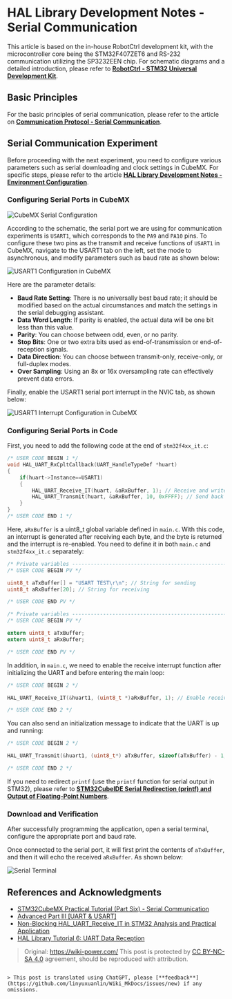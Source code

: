 # HAL Library Development Notes - Serial Communication

This article is based on the in-house RobotCtrl development kit, with the microcontroller core being the STM32F407ZET6 and RS-232 communication utilizing the SP3232EEN chip. For schematic diagrams and a detailed introduction, please refer to [**RobotCtrl - STM32 Universal Development Kit**](https://wiki-power.com/RobotCtrl-STM32%E9%80%9A%E7%94%A8%E5%BC%80%E5%8F%91%E5%A5%97%E4%BB%B6).

## Basic Principles

For the basic principles of serial communication, please refer to the article on [**Communication Protocol - Serial Communication**](https://wiki-power.com/%E9%80%9A%E4%BF%A1%E5%8D%8F%E8%AE%AE-%E4%B8%B2%E5%8F%A3%E9%80%9A%E4%BF%A1).

## Serial Communication Experiment

Before proceeding with the next experiment, you need to configure various parameters such as serial downloading and clock settings in CubeMX. For specific steps, please refer to the article [**HAL Library Development Notes - Environment Configuration**](https://wiki-power.com/HAL%E5%BA%93%E5%BC%80%E5%8F%91%E7%AC%94%E8%AE%B0-%E7%8E%AF%E5%A2%83%E9%85%8D%E7%BD%AE).

### Configuring Serial Ports in CubeMX

![CubeMX Serial Configuration](https://media.wiki-power.com/img/20210207100329.png)

According to the schematic, the serial port we are using for communication experiments is `USART1`, which corresponds to the `PA9` and `PA10` pins. To configure these two pins as the transmit and receive functions of `USART1` in CubeMX, navigate to the USART1 tab on the left, set the mode to asynchronous, and modify parameters such as baud rate as shown below:

![USART1 Configuration in CubeMX](https://media.wiki-power.com/img/20210207100941.png)

Here are the parameter details:

- **Baud Rate Setting**: There is no universally best baud rate; it should be modified based on the actual circumstances and match the settings in the serial debugging assistant.
- **Data Word Length**: If parity is enabled, the actual data will be one bit less than this value.
- **Parity**: You can choose between odd, even, or no parity.
- **Stop Bits**: One or two extra bits used as end-of-transmission or end-of-reception signals.
- **Data Direction**: You can choose between transmit-only, receive-only, or full-duplex modes.
- **Over Sampling**: Using an 8x or 16x oversampling rate can effectively prevent data errors.

Finally, enable the USART1 serial port interrupt in the NVIC tab, as shown below:

![USART1 Interrupt Configuration in CubeMX](https://media.wiki-power.com/img/20210207104641.png)

### Configuring Serial Ports in Code

First, you need to add the following code at the end of `stm32f4xx_it.c`:

```c
/* USER CODE BEGIN 1 */
void HAL_UART_RxCpltCallback(UART_HandleTypeDef *huart)
{
    if(huart->Instance==USART1)
    {
        HAL_UART_Receive_IT(huart, &aRxBuffer, 1); // Receive and write to aRxBuffer
        HAL_UART_Transmit(huart, &aRxBuffer, 10, 0xFFFF); // Send back the received aRxBuffer
    }
}
/* USER CODE END 1 */
```

Here, `aRxBuffer` is a uint8_t global variable defined in `main.c`. With this code, an interrupt is generated after receiving each byte, and the byte is returned and the interrupt is re-enabled. You need to define it in both `main.c` and `stm32f4xx_it.c` separately:

```c title="main.c"
/* Private variables -----------------------------------------------------------*/
/* USER CODE BEGIN PV */

uint8_t aTxBuffer[] = "USART TEST\r\n"; // String for sending
uint8_t aRxBuffer[20]; // String for receiving

/* USER CODE END PV */
```

```c title="stm32f4xx_it.c"
/* Private variables -----------------------------------------------------------*/
/* USER CODE BEGIN PV */

extern uint8_t aTxBuffer;
extern uint8_t aRxBuffer;

/* USER CODE END PV */
```

In addition, in `main.c`, we need to enable the receive interrupt function after initializing the UART and before entering the main loop:

```c title="main.c"
/* USER CODE BEGIN 2 */

HAL_UART_Receive_IT(&huart1, (uint8_t *)aRxBuffer, 1); // Enable receive interrupt

/* USER CODE END 2 */
```

You can also send an initialization message to indicate that the UART is up and running:

```c title="main.c"
/* USER CODE BEGIN 2 */

HAL_UART_Transmit(&huart1, (uint8_t*) aTxBuffer, sizeof(aTxBuffer) - 1, 0xFFFF); // Send the previously defined aTxBuffer

/* USER CODE END 2 */
```

If you need to redirect `printf` (use the `printf` function for serial output in STM32), please refer to [**STM32CubeIDE Serial Redirection (printf) and Output of Floating-Point Numbers**](https://wiki-power.com/STM32CubeIDE%E4%B8%B2%E5%8F%A3%E9%87%8D%E5%AE%9A%E5%90%91%EF%BC%88printf%EF%BC%89%E5%8F%8A%E8%BE%93%E5%87%BA%E6%B5%AE%E7%82%B9%E5%9E%8B).

### Download and Verification

After successfully programming the application, open a serial terminal, configure the appropriate port and baud rate.

Once connected to the serial port, it will first print the contents of `aTxBuffer`, and then it will echo the received `aRxBuffer`. As shown below:

![Serial Terminal](https://media.wiki-power.com/img/20210403232628.png)

## References and Acknowledgments

- [STM32CubeMX Practical Tutorial (Part Six) - Serial Communication](https://blog.csdn.net/weixin_43892323/article/details/105339949)
- [Advanced Part III [UART & USART]](https://alchemicronin.github.io/posts/b4c69a89/#1-0-%E4%BB%80%E4%B9%88%E6%98%AFUART%E5%92%8CUSART%EF%BC%9F%E6%9C%89%E4%BB%80%E4%B9%88%E5%8C%BA%E5%88%AB%E5%98%9B%EF%BC%9F)
- [Non-Blocking HAL_UART_Receive_IT in STM32 Analysis and Practical Application](https://zhuanlan.zhihu.com/p/147414331)
- [HAL Library Tutorial 6: UART Data Reception](https://blog.csdn.net/geek_monkey/article/details/89165040)

> Original: <https://wiki-power.com/>
> This post is protected by [CC BY-NC-SA 4.0](https://creativecommons.org/licenses/by/4.0/deed.en) agreement, should be reproduced with attribution.

```

> This post is translated using ChatGPT, please [**feedback**](https://github.com/linyuxuanlin/Wiki_MkDocs/issues/new) if any omissions.
```
